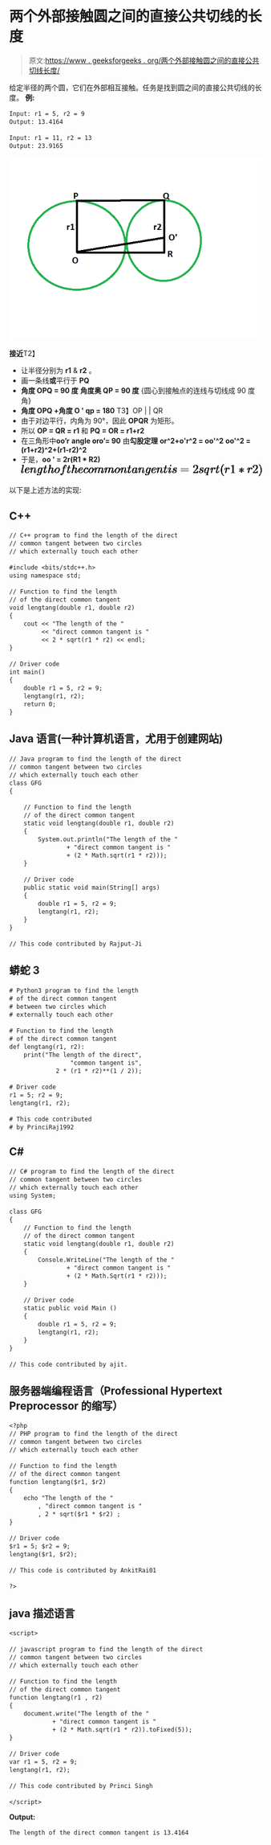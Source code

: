 # 两个外部接触圆之间的直接公共切线的长度

> 原文:[https://www . geeksforgeeks . org/两个外部接触圆之间的直接公共切线长度/](https://www.geeksforgeeks.org/length-of-the-direct-common-tangent-between-two-externally-touching-circles/)

给定半径的两个圆，它们在外部相互接触。任务是找到圆之间的直接公共切线的长度。
**例:**

```
Input: r1 = 5, r2 = 9
Output: 13.4164

Input: r1 = 11, r2 = 13
Output: 23.9165
```

![](img/df53221e751ee0acf8a170e14860a294.png)

**接近**T2】

*   让半径分别为 **r1** & **r2** 。
*   画一条线**或**平行于 **PQ**
*   **角度 OPQ = 90 度**
    **角度奥 QP = 90 度**
    {圆心到接触点的连线与切线成 90 度角}
*   **角度 OPQ +角度 O ' qp = 180**
    T3】OP | | QR
*   由于对边平行，内角为 90°，因此 **OPQR** 为矩形。
*   所以 **OP = QR = r1** 和 **PQ = OR = r1+r2**
*   在三角形中**oo’r**
    **angle oro’= 90**
    由**勾股定理**
    **or^2+o'r^2 = oo'^2**
    **oo'^2 =(r1+r2)^2+(r1-r2)^2**
*   于是，**oo ' = 2r(R1 * R2)**
    ![length of the common tangent is = 2sqrt(r1*r2)   ](img/3147ba89ca197bea6b346db45a305013.png "Rendered by QuickLaTeX.com")

以下是上述方法的实现:

## C++

```
// C++ program to find the length of the direct
// common tangent between two circles
// which externally touch each other

#include <bits/stdc++.h>
using namespace std;

// Function to find the length
// of the direct common tangent
void lengtang(double r1, double r2)
{
    cout << "The length of the "
         << "direct common tangent is "
         << 2 * sqrt(r1 * r2) << endl;
}

// Driver code
int main()
{
    double r1 = 5, r2 = 9;
    lengtang(r1, r2);
    return 0;
}
```

## Java 语言(一种计算机语言，尤用于创建网站)

```
// Java program to find the length of the direct
// common tangent between two circles
// which externally touch each other
class GFG
{

    // Function to find the length 
    // of the direct common tangent
    static void lengtang(double r1, double r2)
    {
        System.out.println("The length of the "
                + "direct common tangent is "
                + (2 * Math.sqrt(r1 * r2)));
    }

    // Driver code
    public static void main(String[] args)
    {
        double r1 = 5, r2 = 9;
        lengtang(r1, r2);
    }
}

// This code contributed by Rajput-Ji
```

## 蟒蛇 3

```
# Python3 program to find the length
# of the direct common tangent
# between two circles which
# externally touch each other

# Function to find the length
# of the direct common tangent
def lengtang(r1, r2):
    print("The length of the direct",
                 "common tangent is",
             2 * (r1 * r2)**(1 / 2));

# Driver code
r1 = 5; r2 = 9;
lengtang(r1, r2);

# This code contributed
# by PrinciRaj1992
```

## C#

```
// C# program to find the length of the direct
// common tangent between two circles
// which externally touch each other
using System;

class GFG
{
    // Function to find the length
    // of the direct common tangent
    static void lengtang(double r1, double r2)
    {
        Console.WriteLine("The length of the "
                + "direct common tangent is "
                + (2 * Math.Sqrt(r1 * r2)));
    }

    // Driver code
    static public void Main ()
    {
        double r1 = 5, r2 = 9;
        lengtang(r1, r2);
    }
}

// This code contributed by ajit.
```

## 服务器端编程语言（Professional Hypertext Preprocessor 的缩写）

```
<?php
// PHP program to find the length of the direct
// common tangent between two circles
// which externally touch each other

// Function to find the length
// of the direct common tangent
function lengtang($r1, $r2)
{
    echo "The length of the "
        , "direct common tangent is "
        , 2 * sqrt($r1 * $r2) ;
}

// Driver code
$r1 = 5; $r2 = 9;
lengtang($r1, $r2);

// This code is contributed by AnkitRai01

?>
```

## java 描述语言

```
<script>

// javascript program to find the length of the direct
// common tangent between two circles
// which externally touch each other

// Function to find the length 
// of the direct common tangent
function lengtang(r1 , r2)
{
    document.write("The length of the "
            + "direct common tangent is "
            + (2 * Math.sqrt(r1 * r2)).toFixed(5));
}

// Driver code
var r1 = 5, r2 = 9;
lengtang(r1, r2);

// This code contributed by Princi Singh

</script>
```

**Output:** 

```
The length of the direct common tangent is 13.4164
```